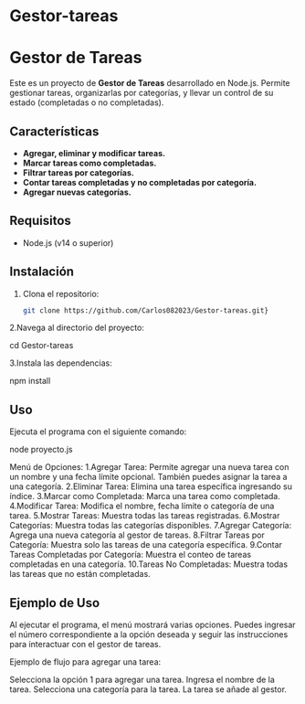 # Gestor-tareas   
# Gestor de Tareas

Este es un proyecto de **Gestor de Tareas** desarrollado en Node.js. Permite gestionar tareas, organizarlas por categorías, y llevar un control de su estado (completadas o no completadas).

## Características

- **Agregar, eliminar y modificar tareas.**
- **Marcar tareas como completadas.**
- **Filtrar tareas por categorías.**
- **Contar tareas completadas y no completadas por categoría.**
- **Agregar nuevas categorías.**

## Requisitos

- Node.js (v14 o superior)

## Instalación

1. Clona el repositorio:

   ```bash
   git clone https://github.com/Carlos082023/Gestor-tareas.git}

2.Navega al directorio del proyecto:

cd Gestor-tareas


3.Instala las dependencias:

npm install


## Uso
Ejecuta el programa con el siguiente comando:

node proyecto.js

Menú de Opciones:
1.Agregar Tarea: Permite agregar una nueva tarea con un nombre y una fecha límite opcional. También puedes asignar la tarea a una categoría.
2.Eliminar Tarea: Elimina una tarea específica ingresando su índice.
3.Marcar como Completada: Marca una tarea como completada.
4.Modificar Tarea: Modifica el nombre, fecha límite o categoría de una tarea.
5.Mostrar Tareas: Muestra todas las tareas registradas.
6.Mostrar Categorías: Muestra todas las categorías disponibles.
7.Agregar Categoría: Agrega una nueva categoría al gestor de tareas.
8.Filtrar Tareas por Categoría: Muestra solo las tareas de una categoría específica.
9.Contar Tareas Completadas por Categoría: Muestra el conteo de tareas completadas en una categoría.
10.Tareas No Completadas: Muestra todas las tareas que no están completadas.


## Ejemplo de Uso
Al ejecutar el programa, el menú mostrará varias opciones. Puedes ingresar el número correspondiente a la opción deseada y seguir las instrucciones para interactuar con el gestor de tareas.

Ejemplo de flujo para agregar una tarea:

Selecciona la opción 1 para agregar una tarea.
Ingresa el nombre de la tarea.
Selecciona una categoría para la tarea.
La tarea se añade al gestor.

